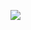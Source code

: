 ![](https://firebasestorage.googleapis.com/v0/b/firescript-577a2.appspot.com/o/imgs%2Fapp%2FSB_engagement%2FRDR5MZne9u.png?alt=media&token=cba01be4-50dc-4179-992b-4aa21441a6bf)
